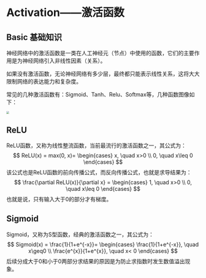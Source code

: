 # Activation——激活函数

## Basic 基础知识

神经网络中的激活函数是一类在人工神经元（节点）中使用的函数，它们的主要作用是为神经网络引入非线性因素（关系）。

如果没有激活函数，无论神经网络有多少层，最终都只能表示线性关系，这将大大限制网络的表达能力和复杂度。

常见的几种激活函数有：Sigmoid、Tanh、Relu、Softmax等，几种函数图像如下：

<img src="D:\PythonProjects\CANNDY\Notes\Activations.png" style="zoom:45%;" />

## ReLU

ReLU函数，又称为线性整流函数，当前最流行的激活函数之一，其公式为：
$$
ReLU(x) = max(0, x)=
\begin{cases}
x, \quad x>0 \\
0, \quad x\leq 0
\end{cases}
$$
该公式也是ReLU函数的前向传播公式，而反向传播公式，也就是求导结果为：
$$
\frac{\partial ReLU(x)}{\partial x} =
\begin{cases}
1, \quad x>0 \\
0, \quad x\leq 0
\end{cases}
$$
也就是说，只有输入大于0的部分才有梯度。

## Sigmoid

Sigmoid，又称为S型函数，经典的激活函数之一，其公式为：
$$
Sigmoid(x) = \frac{1}{1+e^{-x}}=
\begin{cases}
\frac{1}{1+e^{-x}}, \quad x\geq0 \\
\frac{e^{x}}{1+e^{x}}, \quad x< 0
\end{cases}
$$
后续分成大于0和小于0两部分求结果的原因是为防止求指数时发生数值溢出现象。

